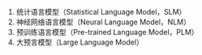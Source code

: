1. 统计语言模型（Statistical Language Model，SLM）
2. 神经网络语言模型（Neural Language Model，NLM）
3. 预训练语言模型（Pre-trained Language Model，PLM）
4. 大预言模型（Large Language Model）